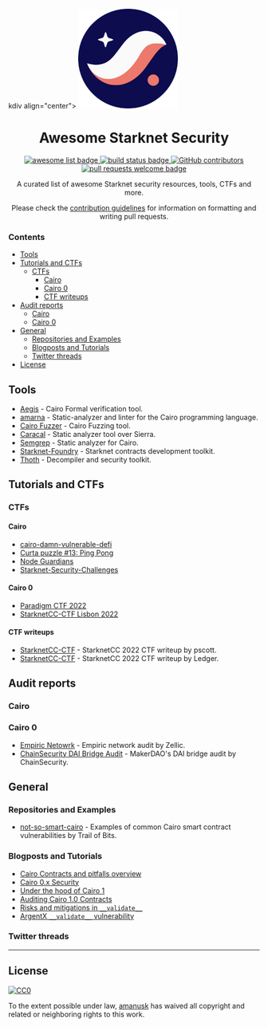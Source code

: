 kdiv align="center">
<img alt="starknet logo" src="./assets/starknet.svg" width="200" >

  <h1 align="center">Awesome Starknet Security</h1>
  <p align="center">
    <a href="https://github.com/sindresorhus/awesome">
      <img alt="awesome list badge" src="https://cdn.rawgit.com/sindresorhus/awesome/d7305f38d29fed78fa85652e3a63e154dd8e8829/media/badge.svg">
    </a>
    <a href="#buildstatus">
      <img alt="build status badge" src="https://github.com/amanusk/awesome-starknet-security/workflows/Build/badge.svg">
    </a>
    <a href="https://github.com/amanusk/awesome-starknet-security/graphs/contributors">
      <img alt="GitHub contributors" src="https://img.shields.io/github/contributors/amanusk/awesome-starknet-security">
    </a>
    <a href="http://makeapullrequest.com">
      <img alt="pull requests welcome badge" src="https://img.shields.io/badge/PRs-welcome-brightgreen.svg?style=flat">
    </a>
  </p>

  <p align="center">A curated list of awesome Starknet security resources, tools, CTFs and more.</p>
  <p align="center">Please check the <a href="CONTRIBUTING.md">contribution guidelines</a> for information on formatting and writing pull requests.</p>

</div>

### Contents

<!-- vim-markdown-toc GFM -->

* [Tools](#tools)
* [Tutorials and CTFs](#tutorials-and-ctfs)
  * [CTFs](#ctfs)
    * [Cairo](#cairo)
    * [Cairo 0](#cairo-0)
    * [CTF writeups](#ctf-writeups)
* [Audit reports](#audit-reports)
  * [Cairo](#cairo-1)
  * [Cairo 0](#cairo-0-1)
* [General](#general)
  * [Repositories and Examples](#repositories-and-examples)
  * [Blogposts and Tutorials](#blogposts-and-tutorials)
  * [Twitter threads](#twitter-threads)
* [License](#license)

<!-- vim-markdown-toc -->

## Tools

<!-- please order alphabetically -->

- [Aegis](https://lindylabs.net/articles/introducing-aegis) - Cairo Formal verification tool.
- [amarna](https://github.com/crytic/amarna) - Static-analyzer and linter for the Cairo programming language.
- [Cairo Fuzzer](https://github.com/FuzzingLabs/cairo-fuzzer) - Cairo Fuzzing tool.
- [Caracal](https://github.com/crytic/caracal) - Static analyzer tool over Sierra.
- [Semgrep](https://semgrep.dev/blog/2023/semgrep-now-supports-cairo-1-0/) - Static analyzer for Cairo.
- [Starknet-Foundry](https://github.com/foundry-rs/starknet-foundry) - Starknet contracts development toolkit.
- [Thoth](https://github.com/FuzzingLabs/thoth) - Decompiler and security toolkit.

## Tutorials and CTFs

### CTFs

#### Cairo

<!-- please order alphabetically -->

- [cairo-damn-vulnerable-defi](https://github.com/credence0x/cairo-damn-vulnerable-defi)
- [Curta puzzle #13: Ping Pong](https://www.curta.wtf/puzzle/13)
- [Node Guardians](https://nodeguardians.io/dev-hub?s=devhub-campaigns)
- [Starknet-Security-Challenges](https://starknet-challenges.vercel.app/)

#### Cairo 0

- [Paradigm CTF 2022](https://github.com/paradigmxyz/paradigm-ctf-2022)
- [StarknetCC-CTF Lisbon 2022](https://github.com/starknet-edu/starknet-cc-ctf-challenges)

#### CTF writeups

- [StarknetCC-CTF](https://github.com/pscott/StarknetCC-CTF) - StarknetCC 2022 CTF writeup by pscott.
- [StarknetCC-CTF](https://blog.ledger.com/starknet-ctf/) - StarknetCC 2022 CTF writeup by Ledger.

## Audit reports

### Cairo

### Cairo 0

<!-- please order by most recent first -->

- [Empiric Netowrk](https://github.com/Zellic/publications/blob/master/Empiric%20Oracle%20-%20Zellic%20Audit%20Report.pdf) - Empiric network audit by Zellic.
- [ChainSecurity DAI Bridge Audit](https://chainsecurity.com/wp-content/uploads/2021/12/ChainSecurity_MakerDAO_StarkNet-DAI-Bridge_audit.pdf) - MakerDAO's DAI bridge audit by ChainSecurity.

## General

### Repositories and Examples

- [not-so-smart-cairo](https://github.com/crytic/building-secure-contracts/tree/master/not-so-smart-contracts/cairo) - Examples of common Cairo smart contract vulnerabilities by Trail of Bits.

### Blogposts and Tutorials

- [Cairo Contracts and pitfalls overview](https://mixbytes.io/blog/cairo-contracts-overview)
- [Cairo 0.x Security](https://ctrlc03.github.io/post/cairo-security/)
- [Under the hood of Cairo 1](https://medium.com/nethermind-eth/under-the-hood-of-cairo-1-0-exploring-sierra-7f32808421f5)
- [Auditing Cairo 1.0 Contracts](https://extropy-io.medium.com/auditing-cairo-1-0-contracts-9cfdf479924a)
- [Risks and mitigations in `__validate__`](https://braavos.app/adventures-with-account-abstraction-failed-transactions/)
- [ArgentX `__validate__` vulnerability](https://braavos.app/zero-click-argent-x-wallet-contract-vulnerability-explained/)

### Twitter threads

---

## License

[![CC0](https://mirrors.creativecommons.org/presskit/buttons/88x31/svg/cc-zero.svg)](https://creativecommons.org/publicdomain/zero/1.0/)

To the extent possible under law,
[amanusk](https://github.com/amanusk) has waived all copyright
and related or neighboring rights to this work.
